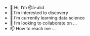- 👋 Hi, I’m @5-alid
- 👀 I’m interested to discovery 
- 🌱 I’m currently learning data science 
- 💞️ I’m looking to collaborate on ...
- 📫 How to reach me ...

<!---
5-alid/5-alid is a ✨ special ✨ repository because its `README.md` (this file) appears on your GitHub profile.
You can click the Preview link to take a look at your changes.
--->
